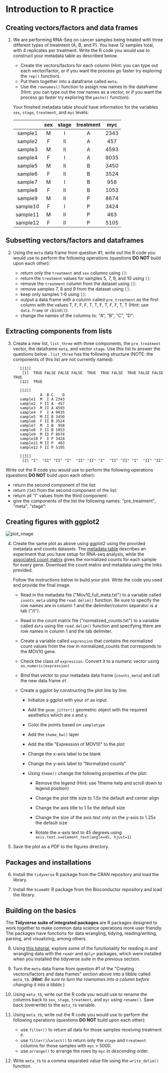 # Introduction to R practice

## Creating vectors/factors and data frames

1. We are performing RNA-Seq on cancer samples being treated with three different types of treatment (A, B, and P). You have 12 samples total, with 4 replicates per treatment. Write the R code you would use to construct your metadata table as described below.  
     - Create the vectors/factors for each column (Hint: you can type out each vector/factor, or if you want the process go faster try exploring the `rep()` function).
     - Put them together into a dataframe called `meta`.
     - Use the `rownames()` function to assign row names to the dataframe (Hint: you can type out the row names as a vector, or if you want the process go faster try exploring the `paste()` function).

     Your finished metadata table should have information for the variables `sex`, `stage`, `treatment`, and `myc` levels: 

     | |sex	| stage	| treatment	| myc |
     |:--:|:--: | :--:	| :------:	| :--: |
     |sample1|	M	|I	|A	|2343|
     |sample2|	F	|II	|A	|457|
     |sample3	|M	|II	|A	|4593|
     |sample4	|F	|I	|A	|9035|
     |sample5|	M	|II	|B	|3450|
     |sample6|	F|	II|	B|	3524|
     |sample7|	M|	I|	B|	958|
     |sample8|	F|	II|	B|	1053|
     |sample9|	M|	II|	P|	8674|
     |sample10	|F|	I	|P	|3424|
     |sample11|	M	|II	|P	|463|
     |sample12|	F|	II|	P|	5105|

 
## Subsetting vectors/factors and dataframes

2. Using the `meta` data frame from question #1, write out the R code you would use to perform the following operations (questions **DO NOT** build upon each other):

     - return only the `treatment` and `sex` columns using `[]`:
     - return the `treatment` values for samples 5, 7, 9, and 10 using `[]`:
     - remove the `treatment` column from the dataset using `[]`:
     - remove samples 7, 8 and 9 from the dataset using `[]`:
     - keep only samples 1-6 using `[]`:
     - output a data frame with a column called `pre_treatment` as the first column with the values T, F, F, F, T, T, F, T, F, F, T, T (Hint: use `data.frame` or `cbind()`): 
     - change the names of the columns to: "A", "B", "C", "D":
 
## Extracting components from lists
3. Create a new list, `list_three` with three components, the `pre_treatment` vector, the dataframe `meta`, and vector `stage`. Use this list to answer the questions below . `list_three` has the following structure (NOTE: the components of this list are not currently named):

          [[1]]
           [1]  TRUE FALSE FALSE FALSE  TRUE  TRUE FALSE  TRUE FALSE FALSE  TRUE
          [12]  TRUE

          [[2]]
                   A  B C    D
          sample1  M  I A 2343
          sample2  F II A  457
          sample3  M II A 4593
          sample4  F  I A 9035
          sample5  M II B 3450
          sample6  F II B 3524
          sample7  M  I B  958
          sample8  F II B 1053
          sample9  M II P 8674
          sample10 F  I P 3424
          sample11 M II P  463
          sample12 F II P 5105

          [[3]]
           [1] "I"  "II" "II" "I"  "II" "II" "I"  "II" "II" "I"  "II" "II"

Write out the R code you would use to perform the following operations (questions **DO NOT** build upon each other):
 - return the second component of the list:
 - return `2343` from the second component of the list:
 - return all "I" values from the third component: 
 - give the components of the list the following names: "pre_treatment", "meta", "stage":
   
## Creating figures with ggplot2

![plot_image](https://hbctraining.github.io/Intro-to-R-flipped/homework/plotcounts.png)

4. Create the same plot as above using ggplot2 using the provided metadata and counts datasets. The [metadata table](https://github.com/hbc/Intro-to-R-2-day/raw/master/data/Mov10_full_meta.txt) describes an experiment that you have setup for RNA-seq analysis, while the [associated count matrix](https://github.com/hbc/Intro-to-R-2-day/raw/master/data/normalized_counts.txt) gives the normalized counts for each sample for every gene. Download the count matrix and metadata using the links provided.

     Follow the instructions below to build your plot. Write the code you used and provide the final image.

     - Read in the metadata file ("Mov10_full_meta.txt") to a variable called `counts_meta` using the `read.delim()` function. Be sure to specify the row names are in column 1 and the delimiter/column separator is a tab ("/t").

     - Read in the count matrix file ("normalized_counts.txt") to a variable called `data` using the `read.delim()` function and specifying there are row names in column 1 and the tab delimiter.

     - Create a variable called `expression` that contains the normalized count values from the row in normalized_counts that corresponds to the MOV10 gene.  

     - Check the class of `expression`. Convert it to a numeric vector using `as.numeric(expression)`

     - Bind that vector to your metadata data frame (`counts_meta`) and call the new data frame `df`. 

     - Create a ggplot by constructing the plot line by line:
     
          - Initialize a  ggplot with your `df` as input.

          - Add the `geom_jitter()` geometric object with the required aesthetics which are x and y.

          - Color the points based on `sampletype`

          - Add the `theme_bw()` layer 

          - Add the title "Expression of MOV10" to the plot

          - Change the x-axis label to be blank

          - Change the y-axis label to "Normalized counts"

          - Using `theme()` change the following properties of the plot:

               - Remove the legend (Hint: use ?theme help and scroll down to legend.position)

               - Change the plot title size to 1.5x the default and center align

               - Change the axis title to 1.5x the default size

               - Change the size of the axis text only on the y-axis to 1.25x the default size
               
               - Rotate the x-axis text to 45 degrees using `axis.text.x=element_text(angle=45, hjust=1)`

5. Save the plot as a PDF to the figures directory.

## Packages and installations

6. Install the `tidyverse` R package from the CRAN repository and load the library. 

7. Install the `biomaRt` R package from the Bioconductor repository and load the library.

## Building on the basics

The **Tidyverse suite of integrated packages** are R packages designed to work together to make common data science operations more user friendly. The packages have functions for data wrangling, tidying, reading/writing, parsing, and visualizing, among others. 

8. Using [this tutorial](https://hbctraining.github.io/Training-modules/Tidyverse_ggplot2/lessons/intro_tidyverse.html), explore some of the functionality for reading in and wrangling data with the `readr` and `dplyr` packages, which were installed when you installed the tidyverse suite in the previous section.

9. Turn the `meta` data frame from question #1 of the "Creating vectors/factors and data frames" section above into a tibble called `meta_tb`. (_**Hint:** Be sure to turn the rownames into a column before changing it into a tibble._)

10. Using `meta_tb`, write out the R code you would use to rename the columns back to `sex`, `stage`, `treatment`, and `myc` using `rename()`. Save back (overwrite) to the `meta_tb` variable.

11. Using `meta_tb`, write out the R code you would use to perform the following operations (questions **DO NOT** build upon each other):

     - use `filter()` to return all data for those samples receiving treatment `P`.
     - use `filter()`/`select()` to return only the `stage` and `treatment` columns for those samples with `myc` > 5000.
     - use `arrange()` to arrange the rows by `myc` in *descending* order.
     
11. Write `meta_tb` to a comma separated value file using the `write_delim()` function.
